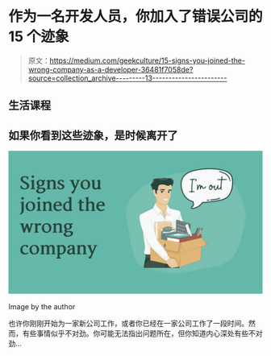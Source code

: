 # 作为一名开发人员，你加入了错误公司的 15 个迹象

> 原文：<https://medium.com/geekculture/15-signs-you-joined-the-wrong-company-as-a-developer-36481f7058de?source=collection_archive---------13----------------------->

## 生活课程

## **如果你看到这些迹象，是时候离开了**

![](img/69e0db1f3eafd143234dbb5f16cfb37b.png)

Image by the author

也许你刚刚开始为一家新公司工作，或者你已经在一家公司工作了一段时间。然而，有些事情似乎不对劲。你可能无法指出问题所在，但你知道内心深处有些不对劲…